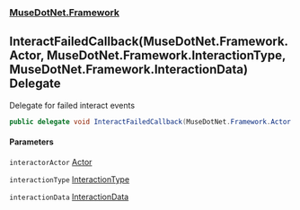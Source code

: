 ### [MuseDotNet.Framework](./MuseDotNet-Framework.md 'MuseDotNet.Framework')
## InteractFailedCallback(MuseDotNet.Framework.Actor, MuseDotNet.Framework.InteractionType, MuseDotNet.Framework.InteractionData) Delegate
Delegate for failed interact events  
```csharp
public delegate void InteractFailedCallback(MuseDotNet.Framework.Actor interactorActor, MuseDotNet.Framework.InteractionType interactionType, MuseDotNet.Framework.InteractionData interactionData);
```
#### Parameters
<a name='MuseDotNet-Framework-InteractFailedCallback(MuseDotNet-Framework-Actor_MuseDotNet-Framework-InteractionType_MuseDotNet-Framework-InteractionData)-interactorActor'></a>
`interactorActor` [Actor](./Actor.md 'MuseDotNet.Framework.Actor')  
  
<a name='MuseDotNet-Framework-InteractFailedCallback(MuseDotNet-Framework-Actor_MuseDotNet-Framework-InteractionType_MuseDotNet-Framework-InteractionData)-interactionType'></a>
`interactionType` [InteractionType](./InteractionType.md 'MuseDotNet.Framework.InteractionType')  
  
<a name='MuseDotNet-Framework-InteractFailedCallback(MuseDotNet-Framework-Actor_MuseDotNet-Framework-InteractionType_MuseDotNet-Framework-InteractionData)-interactionData'></a>
`interactionData` [InteractionData](./InteractionData.md 'MuseDotNet.Framework.InteractionData')  
  
